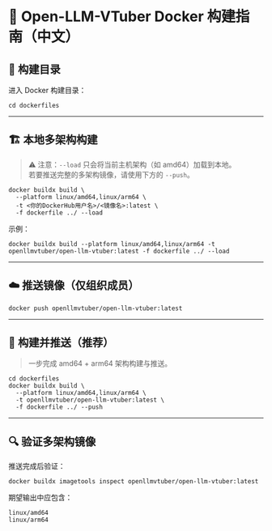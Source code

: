 # 🐳 Open-LLM-VTuber Docker 构建指南（中文）

## 📁 构建目录
进入 Docker 构建目录：
```
cd dockerfiles
```

---

## 🏗️ 本地多架构构建

> ⚠️ 注意：`--load` 只会将当前主机架构（如 amd64）加载到本地。  
> 若要推送完整的多架构镜像，请使用下方的 `--push`。

```
docker buildx build \
  --platform linux/amd64,linux/arm64 \
  -t <你的DockerHub用户名>/<镜像名>:latest \
  -f dockerfile ../ --load
```

示例：
```
docker buildx build --platform linux/amd64,linux/arm64 -t openllmvtuber/open-llm-vtuber:latest -f dockerfile ../ --load
```

---

## ☁️ 推送镜像（仅组织成员）
```
docker push openllmvtuber/open-llm-vtuber:latest
```

---

## 🚀 构建并推送（推荐）
> 一步完成 amd64 + arm64 架构构建与推送。
```
cd dockerfiles
docker buildx build \
  --platform linux/amd64,linux/arm64 \
  -t openllmvtuber/open-llm-vtuber:latest \
  -f dockerfile ../ --push
```

---

## 🔍 验证多架构镜像
推送完成后验证：
```
docker buildx imagetools inspect openllmvtuber/open-llm-vtuber:latest
```

期望输出中应包含：
```
linux/amd64
linux/arm64
```
